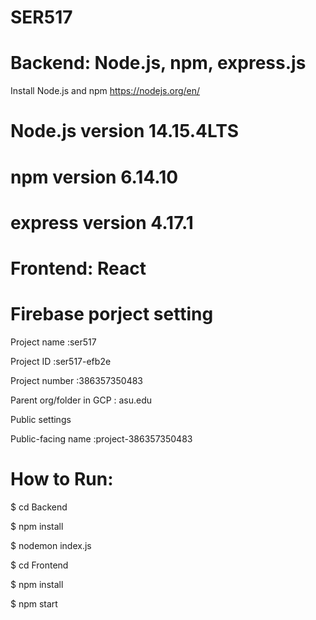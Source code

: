 # SER517


# Backend: Node.js, npm, express.js

Install Node.js and npm https://nodejs.org/en/

# Node.js version 14.15.4LTS

# npm version 6.14.10

# express version 4.17.1


# Frontend: React


# Firebase porject setting
Project name :ser517

Project ID :ser517-efb2e

Project number :386357350483

Parent org/folder in GCP : asu.edu

Public settings

Public-facing name :project-386357350483

# How to Run:
$ cd Backend

$ npm install

$ nodemon index.js



$ cd Frontend

$ npm install

$ npm start
